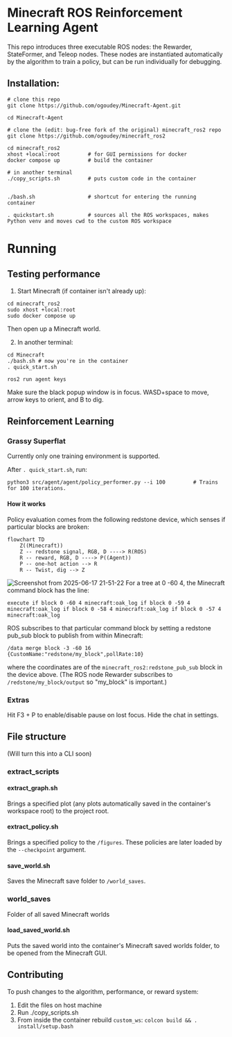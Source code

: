 # Minecraft ROS Reinforcement Learning Agent
This repo introduces three executable ROS nodes: the Rewarder, StateFormer, and Teleop nodes. These nodes are instantiated automatically by the algorithm to train a policy, but can be run individually for debugging.


## Installation:

```
# clone this repo
git clone https://github.com/ogoudey/Minecraft-Agent.git

cd Minecraft-Agent

# clone the (edit: bug-free fork of the original) minecraft_ros2 repo
git clone https://github.com/ogoudey/minecraft_ros2

cd minecraft_ros2
xhost +local:root         # for GUI permissions for docker
docker compose up         # build the container

# in another terminal
./copy_scripts.sh         # puts custom code in the container


./bash.sh                 # shortcut for entering the running container

. quickstart.sh           # sources all the ROS workspaces, makes Python venv and moves cwd to the custom ROS workspace
```


# Running
## Testing performance
1. Start Minecraft (if container isn't already up):
```
cd minecraft_ros2
sudo xhost +local:root
sudo docker compose up
```
Then open up a Minecraft world.

2. In another terminal:
```
cd Minecraft
./bash.sh # now you're in the container
. quick_start.sh
```

```
ros2 run agent keys
```
Make sure the black popup window is in focus. WASD+space to move, arrow keys to orient, and B to dig.

## Reinforcement Learning

### Grassy Superflat
Currently only one training environment is supported.

After `. quick_start.sh`, run:
```
python3 src/agent/agent/policy_performer.py --i 100         # Trains for 100 iterations.
```

#### How it works
Policy evaluation comes from the following redstone device, which senses if particular blocks are broken:

```mermaid
flowchart TD
    Z((Minecraft))
    Z -- redstone signal, RGB, D ----> R(ROS)
    R -- reward, RGB, D ----> P((Agent))
    P -- one-hot action --> R
    R -- Twist, dig --> Z
```


![Screenshot from 2025-06-17 21-51-22](https://github.com/user-attachments/assets/0e287634-8891-46b2-838e-55b3024ba72f)
For a tree at 0 -60 4, the Minecraft command block has the line:
```
execute if block 0 -60 4 minecraft:oak_log if block 0 -59 4 minecraft:oak_log if block 0 -58 4 minecraft:oak_log if block 0 -57 4 minecraft:oak_log
```

ROS subscribes to that particular command block by setting a redstone pub_sub block to publish from within Minecraft:
```
/data merge block -3 -60 16 {CustomName:"redstone/my_block",pollRate:10}
```
where the coordinates are of the `minecraft_ros2:redstone_pub_sub` block in the device above. (The ROS node Rewarder subscribes to `/redstone/my_block/output` so "my_block" is important.)

### Extras
Hit F3 + P to enable/disable pause on lost focus.
Hide the chat in settings.

## File structure
(Will turn this into a CLI soon)
### extract_scripts
#### extract_graph.sh
Brings a specified plot (any plots automatically saved in the container's workspace root) to the project root.
#### extract_policy.sh
Brings a specified policy to the `/figures`. These policies are later loaded by the `--checkpoint` argument.
#### save_world.sh
Saves the Minecraft save folder to `/world_saves`. 

### world_saves
Folder of all saved Minecraft worlds
#### load_saved_world.sh
Puts the saved world into the container's Minecraft saved worlds folder, to be opened from the Minecraft GUI.

## Contributing
To push changes to the algorithm, performance, or reward system:

1. Edit the files on host machine
2. Run ./copy_scripts.sh
3. From inside the container rebuild `custom_ws`: `colcon build && . install/setup.bash`
